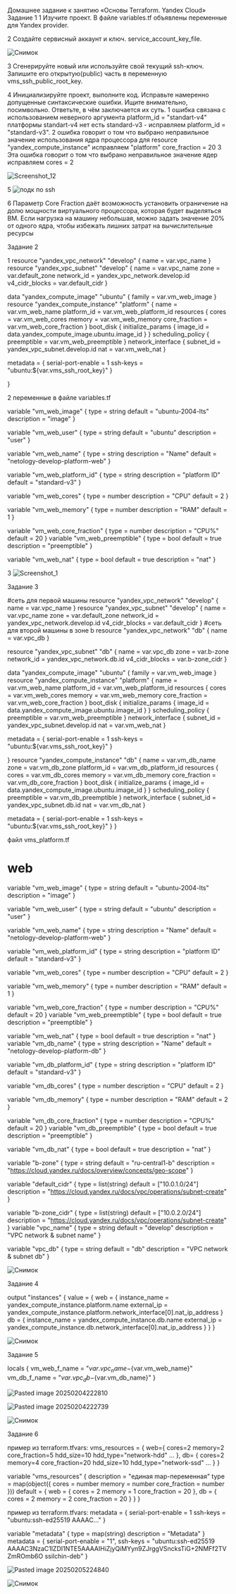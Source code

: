 Домашнее задание к занятию «Основы Terraform. Yandex Cloud»
Задание 1
1 Изучите проект. В файле variables.tf объявлены переменные для Yandex provider.

2 Создайте сервисный аккаунт и ключ. service_account_key_file.

![Снимок](https://github.com/user-attachments/assets/386c7fc0-eb84-4455-b36e-50e94280940c)

3 Сгенерируйте новый или используйте свой текущий ssh-ключ. Запишите его открытую(public) часть в переменную vms_ssh_public_root_key.

4 Инициализируйте проект, выполните код. Исправьте намеренно допущенные синтаксические ошибки. Ищите внимательно, посимвольно. Ответьте, в чём заключается их суть.
  1 ошибка связана с использованием неверного аргумента platform_id = "standart-v4" платформы standart-v4 нет есть standard-v3 - исправляем platform_id = "standard-v3".
  2  ошибка говорит о том что выбрано неправильное значение использования ядра процессора для resource "yandex_compute_instance" исправляем "platform"
     core_fraction = 20
  3    Эта ошибка говорит о том что выбрано неправильное значение ядер исправляем cores = 2

  ![Screenshot_12](https://github.com/user-attachments/assets/ee5f268c-0cb3-4f6a-bd66-eefdbcb3642b)


5 ![подк по ssh](https://github.com/user-attachments/assets/502958e4-cfbc-4c6e-8a95-0f11efad06af)

6 Параметр Core Fraction даёт возможность установить ограничение на долю мощности виртуального процессора, которая будет выделяться ВМ. Если нагрузка на машину небольшая, можно задать значение 20% от одного ядра, чтобы избежать лишних затрат на вычислительные ресурсы

Задание 2

1 resource "yandex_vpc_network" "develop" {
  name = var.vpc_name
}
resource "yandex_vpc_subnet" "develop" {
  name           = var.vpc_name
  zone           = var.default_zone
  network_id     = yandex_vpc_network.develop.id
  v4_cidr_blocks = var.default_cidr
}


data "yandex_compute_image" "ubuntu" {
  family = var.vm_web_image
}
resource "yandex_compute_instance" "platform" {
  name        = var.vm_web_name
  platform_id = var.vm_web_platform_id
  resources {
    cores         = var.vm_web_cores
    memory        = var.vm_web_memory
    core_fraction = var.vm_web_core_fraction
  }
  boot_disk {
    initialize_params {
      image_id = data.yandex_compute_image.ubuntu.image_id
    }
  }
  scheduling_policy {
    preemptible = var.vm_web_preemptible
  }
  network_interface {
    subnet_id = yandex_vpc_subnet.develop.id
    nat       = var.vm_web_nat
  }

  metadata = {
    serial-port-enable = 1
    ssh-keys           = "ubuntu:${var.vms_ssh_root_key}"
  }

}


2 переменные в файле variables.tf

variable "vm_web_image" {
  type        = string
  default     = "ubuntu-2004-lts"
  description = "image"
}

variable "vm_web_user" {
  type        = string
  default     = "ubuntu"
  description = "user"
}

variable "vm_web_name" {
  type        = string
  description = "Name"
  default     = "netology-develop-platform-web"
}

variable "vm_web_platform_id" {
  type        = string
  description = "platform ID"
  default     = "standard-v3"
}

variable "vm_web_cores" {
  type        = number
  description = "CPU"
  default     = 2
}

variable "vm_web_memory" {
  type        = number
  description = "RAM"
  default     = 1
}

variable "vm_web_core_fraction" {
  type        = number
  description = "CPU%"
  default     = 20
}
variable "vm_web_preemptible" {
  type        = bool
  default     = true
  description = "preemptible"
}

variable "vm_web_nat" {
  type        = bool
  default     = true
  description = "nat"
}

3 ![Screenshot_1](https://github.com/user-attachments/assets/6261e9e9-a376-4b25-8908-fb4179a2f28a)

Задание 3

#сеть для первой машины
resource "yandex_vpc_network" "develop" {
  name = var.vpc_name
}
resource "yandex_vpc_subnet" "develop" {
  name           = var.vpc_name
  zone           = var.default_zone
  network_id     = yandex_vpc_network.develop.id
  v4_cidr_blocks = var.default_cidr
}
#сеть для второй машины в зоне b
resource "yandex_vpc_network" "db" {
  name = var.vpc_db
}

resource "yandex_vpc_subnet" "db" {
  name           = var.vpc_db
  zone           = var.b-zone
  network_id     = yandex_vpc_network.db.id
  v4_cidr_blocks = var.b-zone_cidr
}

data "yandex_compute_image" "ubuntu" {
  family = var.vm_web_image
}
resource "yandex_compute_instance" "platform" {
  name        = var.vm_web_name
  platform_id = var.vm_web_platform_id
  resources {
    cores         = var.vm_web_cores
    memory        = var.vm_web_memory
    core_fraction = var.vm_web_core_fraction
  }
  boot_disk {
    initialize_params {
      image_id = data.yandex_compute_image.ubuntu.image_id
    }
  }
  scheduling_policy {
    preemptible = var.vm_web_preemptible
  }
  network_interface {
    subnet_id = yandex_vpc_subnet.develop.id
    nat       = var.vm_web_nat
  }

  metadata = {
    serial-port-enable = 1
    ssh-keys           = "ubuntu:${var.vms_ssh_root_key}"
  }

}
resource "yandex_compute_instance" "db" {
  name        = var.vm_db_name
  zone        = var.vm_db_zone
  platform_id = var.vm_db_platform_id
  resources {
    cores         = var.vm_db_cores
    memory        = var.vm_db_memory
    core_fraction = var.vm_db_core_fraction
  }
  boot_disk {
    initialize_params {
      image_id = data.yandex_compute_image.ubuntu.image_id
    }
  }
  scheduling_policy {
    preemptible = var.vm_db_preemptible
  } 
  network_interface {
    subnet_id = yandex_vpc_subnet.db.id
    nat       = var.vm_db_nat
  }
  
  metadata = {
    serial-port-enable = 1
    ssh-keys           = "ubuntu:${var.vms_ssh_root_key}"
  }
}

файл vms_platform.tf

# web
variable "vm_web_image" {
  type        = string
  default     = "ubuntu-2004-lts"
  description = "image"
}

variable "vm_web_user" {
  type        = string
  default     = "ubuntu"
  description = "user"
}

variable "vm_web_name" {
  type        = string
  description = "Name"
  default     = "netology-develop-platform-web"
}

variable "vm_web_platform_id" {
  type        = string
  description = "platform ID"
  default     = "standard-v3"
}

variable "vm_web_cores" {
  type        = number
  description = "CPU"
  default     = 2
}

variable "vm_web_memory" {
  type        = number
  description = "RAM"
  default     = 1
}

variable "vm_web_core_fraction" {
  type        = number
  description = "CPU%"
  default     = 20
}
variable "vm_web_preemptible" {
  type        = bool
  default     = true
  description = "preemptible"
}

variable "vm_web_nat" {
  type        = bool
  default     = true
  description = "nat"
}
variable "vm_db_name" {
  type        = string
  description = "Name"
  default     = "netology-develop-platform-db"
}

variable "vm_db_platform_id" {
  type        = string
  description = "platform ID"
  default     = "standard-v3"
}

variable "vm_db_cores" {
  type        = number
  description = "CPU"
  default     = 2
}

variable "vm_db_memory" {
  type        = number
  description = "RAM"
  default     = 2
}

variable "vm_db_core_fraction" {
  type        = number
  description = "CPU%"
  default     = 20
}
variable "vm_db_preemptible" {
  type        = bool
  default     = true
  description = "preemptible"
}

variable "vm_db_nat" {
  type        = bool
  default     = true
  description = "nat"
}

variable "b-zone" {
  type        = string
  default     = "ru-central1-b"
  description = "https://cloud.yandex.ru/docs/overview/concepts/geo-scope"
}

variable "default_cidr" {
  type        = list(string)
  default     = ["10.0.1.0/24"]
  description = "https://cloud.yandex.ru/docs/vpc/operations/subnet-create"
}

variable "b-zone_cidr" {
  type        = list(string)
  default     = ["10.0.2.0/24"]
  description = "https://cloud.yandex.ru/docs/vpc/operations/subnet-create"
}
variable "vpc_name" {
  type        = string
  default     = "develop"
  description = "VPC network & subnet name"
}

variable "vpc_db" {
  type        = string
  default     = "db"
  description = "VPC network & subnet db"
}

![Снимок](https://github.com/user-attachments/assets/5871b697-6745-42fa-b320-159450813500)

Задание 4

output "instances" {
  value = {
    web = {
      instance_name = yandex_compute_instance.platform.name
      external_ip   = yandex_compute_instance.platform.network_interface[0].nat_ip_address
    }
    db = {
      instance_name = yandex_compute_instance.db.name
      external_ip   = yandex_compute_instance.db.network_interface[0].nat_ip_address
    }
  }
}

![Снимок](https://github.com/user-attachments/assets/f6bb94c3-68d9-46b3-9c33-f21b6b13c6d7)

Задание 5

locals {
  vm_web_f_name = "${var.vpc_name}-${var.vm_web_name}"
  vm_db_f_name  = "${var.vpc_db}-${var.vm_db_name}"
}

![Pasted image 20250204222810](https://github.com/user-attachments/assets/b66f52ee-e8f9-408a-8b57-3422ea7da6cb)

![Pasted image 20250204222739](https://github.com/user-attachments/assets/ce752848-e4d1-4dcb-8a3d-9d03a727a382)

![Снимок](https://github.com/user-attachments/assets/4888b7c6-7047-4082-98be-3a643ccdf8eb)

Задание 6

пример из terraform.tfvars:
vms_resources = {
  web={
    cores=2
    memory=2
    core_fraction=5
    hdd_size=10
    hdd_type="network-hdd"
    ...
  },
  db= {
    cores=2
    memory=4
    core_fraction=20
    hdd_size=10
    hdd_type="network-ssd"
    ...
  }
}

variable "vms_resources" {
  description = "единая map-переменная"
  type = map(object({
    cores         = number
    memory        = number
    core_fraction = number
  }))
  default = {
    web = {
        cores        = 2
        memory       = 1
        core_fraction = 20
    },
    db = {
        cores        = 2
        memory       = 2
        core_fraction = 20
    }
  }
}

пример из terraform.tfvars:
metadata = {
  serial-port-enable = 1
  ssh-keys           = "ubuntu:ssh-ed25519 AAAAC..."
}


variable "metadata" {
  type = map(string)
  description = "Metadata"
}
metadata = {
  serial-port-enable = "1",
  ssh-keys = "ubuntu:ssh-ed25519 AAAAC3NzaC1lZDI1NTE5AAAAIHiZjyQiMYyn9ZJrggVSncksTiG+2NMFf2TVZmROmb6O ssilchin-deb"
}

![Pasted image 20250205224840](https://github.com/user-attachments/assets/1ac6e139-f20c-441d-8d3c-8ff9cfd2293a)

![Снимок](https://github.com/user-attachments/assets/15fe4dc0-2f91-4d18-8e21-a5c6fd78806d)


